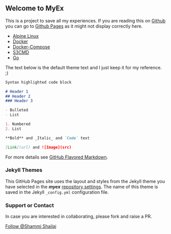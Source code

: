 ## Welcome to MyEx

This is a project to save all my experiences. If you are reading this on [Github](https://github.com/shammishailaj/) you can go to [Github Pages](https://shammishailaj.github.io/myex) as it might not display correctly here.

- [Alpine Linux](alpine-linux/)
- [Docker](docker/)
- [Docker-Compose](docker/compose/)
- [S3CMD](s3cmd/)
- [Go](go/)

The text below is the default theme text and I just keep it for my reference. ;)

```markdown
Syntax highlighted code block

# Header 1
## Header 2
### Header 3

- Bulleted
- List

1. Numbered
2. List

**Bold** and _Italic_ and `Code` text

[Link](url) and ![Image](src)
```

For more details see [GitHub Flavored Markdown](https://guides.github.com/features/mastering-markdown/).

### Jekyll Themes

This GitHub Pages site uses the layout and styles from the Jekyll theme you have selected in the _**myex**_ [repository settings](https://github.com/shammishailaj/myex/settings). The name of this theme is saved in the Jekyll `_config.yml` configuration file.

### Support or Contact

In case you are interested in collaborating, please fork and raise a PR.

<a href="https://twitter.com/shammishailaj?ref_src=twsrc%5Etfw" class="twitter-follow-button" data-show-count="false">Follow @Shammi Shailaj</a><script async src="https://platform.twitter.com/widgets.js" charset="utf-8"></script>
